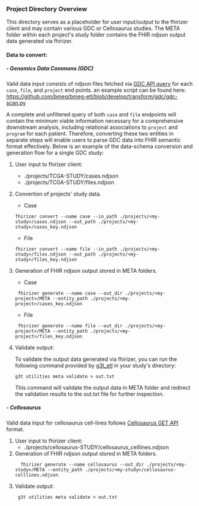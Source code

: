 ### Project Directory Overview
This directory serves as a placeholder for user input/output to the fhirizer client and may contain various GDC or Cellosaurus studies.
The META folder within each project's study folder contains the FHIR ndjson output data generated via fhirizer.


#### Data to convert:
##### - Genomics Data Commons (GDC)
Valid data input consists of ndjson files fetched via [GDC API query](https://docs.gdc.cancer.gov/API/Users_Guide/Python_Examples/) for each `case`, `file`, and `project` end points. 
an example script can be found here: https://github.com/bmeg/bmeg-etl/blob/develop/transform/gdc/gdc-scan.py 

A complete and unfiltered query of both `case` and `file` endpoints will contain the minimum viable information necessary for a comprehensive downstream analysis, including relational associations to `project` and `program` for each patient. Therefore, converting these two entities in separate steps will enable users to parse GDC data into FHIR semantic format effectively.
Below is an example of the data-schema conversion and generation flow for a single GDC study:

1. User input to fhirizer client: 
   - ./projects/TCGA-STUDY/cases.ndjson
   - ./projects/TCGA-STUDY/files.ndjson
2. Convertion of projects' study data.
   - Case
    ``` 
   fhirizer convert --name case --in_path ./projects/<my-study>/cases.ndjson --out_path ./projects/<my-study>/cases_key.ndjson 
   ```
   - File
    ``` 
   fhirizer convert --name file --in_path ./projects/<my-study>/files.ndjson --out_path ./projects/<my-study>/files_key.ndjson 
   ```
   
3. Generation of FHIR ndjson output stored in META folders.
   - Case
    ``` 
     fhirizer generate --name case --out_dir ./projects/<my-project>/META --entity_path ./projects/<my-project>/cases_key.ndjson
   ```
   - File
    ``` 
     fhirizer generate --name file --out_dir ./projects/<my-project>/META --entity_path ./projects/<my-project>/files_key.ndjson
   ```
4. Validate output:
    
    To validate the output data generated via fhirizer, you can run the following command provided by [g3t_etl](https://github.com/ACED-IDP/g3t_etl) in your study's directory:
    ```
    g3t utilities meta validate > out.txt
    ```
    This command will validate the output data in META folder and redirect the validation results to the out.txt file for further inspection. 

##### - Cellosaurus

Valid data input for cellosaurus cell-lines follows [Cellosaurus GET API](https://api.cellosaurus.org/) format.

1. User input to fhirizer client: 
   - ./projects/cellosaurus-STUDY/cellosaurus_celllines.ndjson
2. Generation of FHIR ndjson output stored in META folders.
    ```
      fhirizer generate --name cellosaurus --out_dir ./projects/<my-study>/META --entity_path ./projects/<my-study>/cellosaurus-celllines.ndjson
    ```
3. Validate output:
   ```
    g3t utilities meta validate > out.txt
    ```